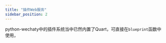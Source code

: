 ```yaml
---
title: "插件Web服务"
sidebar_position: 2
---
```


python-wechaty中的插件系统当中已然内置了Quart，可直接在`blueprint`函数中使用，
